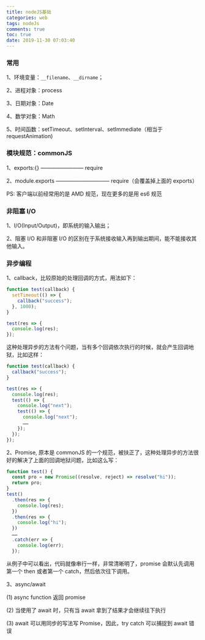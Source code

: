 ```yaml
---
title: nodeJS基础
categories: web
tags: nodeJs
comments: true
toc: true
date: 2019-11-30 07:03:40
---
```


### 常用

1、环境变量：`__filename`、`__dirname`；

2、进程对象：process

3、日期对象：Date

4、数学对象：Math

5、时间函数：setTimeout、setInterval、setImmediate（相当于 requestAnimation)

### 模块规范：commonJS

1、exports:{} ———————— require

2、module.exports —————————— require（会覆盖掉上面的 exports）

PS: 客户端以前经常用的是 AMD 规范，现在更多的是用 es6 规范

### 非阻塞 I/O

1、I/O(Input/Output)，即系统的输入输出；

2、阻塞 I/O 和非阻塞 I/O 的区别在于系统接收输入再到输出期间，能不能接收其他输入。

### 异步编程

1、callback，比较原始的处理回调的方式，用法如下：

```js
function test(callback) {
  setTimeout(() => {
    callback("success");
  }, 1000);
}

test(res => {
  console.log(res);
});
```

这种处理异步的方法有个问题，当有多个回调依次执行的时候，就会产生回调地狱，比如这样：

```js
function test(callback) {
  callback("success");
}

test(res => {
  console.log(res);
  test(() => {
    console.log("next");
    test(() => {
      console.log("next");
      ……
    });
  });
});
```

2、Promise, 原本是 commonJS 的一个规范，被扶正了，这种处理异步的方法很好的解决了上面的回调地狱问题，比如这么写：

```js
function test() {
  const pro = new Promise((resolve, reject) => resolve("hi"));
  return pro;
}
test()
  .then(res => {
    console.log(res);
  })
  .then(res => {
    console.log("hi");
  })
  ……
  .catch(err => {
    console.log(err);
  });
```

从例子中可以看出，代码就像串行一样，非常清晰明了，promise 会默认先调用第一个 then 或者第一个 catch，然后依次往下调用。

3、async/await

(1) async function 返回 promise

(2) 当使用了 await 时，只有当 await 拿到了结果才会继续往下执行

(3) await 可以用同步的写法写 Promise，因此，try catch 可以捕捉到 await 错误

